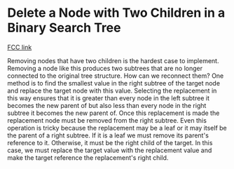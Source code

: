 # Delete a Node with Two Children in a Binary Search Tree

[FCC link](https://www.freecodecamp.org/learn/coding-interview-prep/data-structures/delete-a-node-with-two-children-in-a-binary-search-tree)

Removing nodes that have two children is the hardest case to implement. Removing
a node like this produces two subtrees that are no longer connected to the
original tree structure. How can we reconnect them? One method is to find the
smallest value in the right subtree of the target node and replace the target
node with this value. Selecting the replacement in this way ensures that it is
greater than every node in the left subtree it becomes the new parent of but
also less than every node in the right subtree it becomes the new parent of.
Once this replacement is made the replacement node must be removed from the
right subtree. Even this operation is tricky because the replacement may be a
leaf or it may itself be the parent of a right subtree. If it is a leaf we must
remove its parent's reference to it. Otherwise, it must be the right child of
the target. In this case, we must replace the target value with the replacement
value and make the target reference the replacement's right child.
